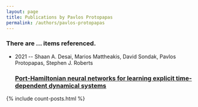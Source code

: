 ```yaml
---
layout: page
title: Publications by Pavlos Protopapas
permalink: /authors/pavlos-protopapas
---
```


<h3 id="number-posts">There are ... items referenced.</h3>
<ul class="post-list">
<li><span class='post-meta'>2021 -- Shaan A. Desai, Marios Mattheakis, David Sondak, Pavlos Protopapas, Stephen J. Roberts</span><h3><a class='post-link' href="{{ site.baseurl }}/port-hamiltonian-neural-networks-for-learning-explicit-time-dependent-dynamical-systems">Port-Hamiltonian neural networks for learning explicit time-dependent dynamical systems</a></h3></li>

</ul>
{% include count-posts.html %}
